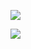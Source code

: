 
![](www.udemy.com_course_certified-kubernetes-application-developer_learn_lecture_24491680%20(10).png)


![](www.udemy.com_course_certified-kubernetes-application-developer_learn_lecture_24491680%20(11).png)


